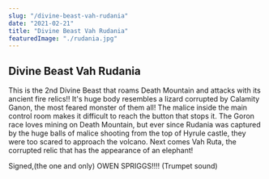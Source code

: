```yaml
---
slug: "/divine-beast-vah-rudania"
date: "2021-02-21"
title: "Divine Beast Vah Rudania"
featuredImage: "./rudania.jpg"
---
```


## Divine Beast Vah Rudania

This is the 2nd Divine Beast that roams Death Mountain and attacks with its ancient fire relics!! It's huge body resembles a lizard corrupted by Calamity Ganon, the most feared monster of them all! The malice inside the main control room makes it difficult to reach the button that stops it. The Goron race loves mining on Death Mountain, but ever since Rudania was captured by the huge balls of malice shooting from the top of Hyrule castle, they were too scared to approach the volcano. Next comes Vah Ruta, the corrupted relic that has the appearance of an elephant!

Signed,(the one and only) OWEN SPRIGGS!!!!
(Trumpet sound)